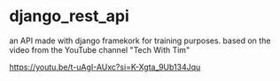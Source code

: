 # django_rest_api

an API made with django framekork for training purposes.
based on the video from the YouTube channel "Tech With Tim"

https://youtu.be/t-uAgI-AUxc?si=K-Xgta_9Ub134Jqu

